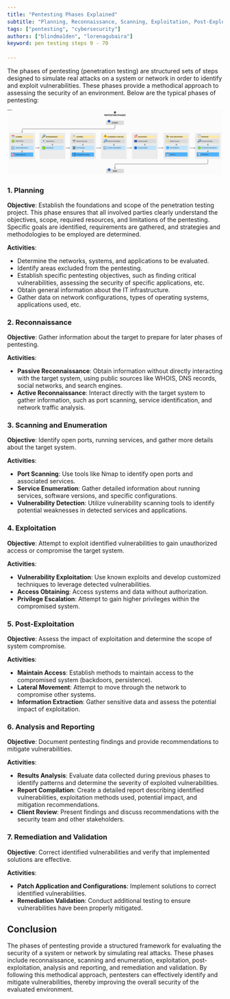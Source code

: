```yaml
---
title: "Pentesting Phases Explained"
subtitle: "Planning, Reconnaissance, Scanning, Exploitation, Post-Exploitation, Analysis and Reporting, Remediation and Validation"
tags: ["pentesting", "cybersecurity"]
authors: ["blindma1den", "lorenagubaira"]
keyword: pen testing steps 9 - 70

---
```


The phases of pentesting (penetration testing) are structured sets of steps designed to simulate real attacks on a system or network in order to identify and exploit vulnerabilities. These phases provide a methodical approach to assessing the security of an environment. Below are the typical phases of pentesting:

![pentesting steps](https://raw.githubusercontent.com/4GeeksAcademy/cybersecurity-syllabus/main/assets/pentesting-phases.jpg?raw=true)

### 1. Planning

**Objective**: Establish the foundations and scope of the penetration testing project. This phase ensures that all involved parties clearly understand the objectives, scope, required resources, and limitations of the pentesting. Specific goals are identified, requirements are gathered, and strategies and methodologies to be employed are determined.

**Activities**:
- Determine the networks, systems, and applications to be evaluated.
- Identify areas excluded from the pentesting.
- Establish specific pentesting objectives, such as finding critical vulnerabilities, assessing the security of specific applications, etc.
- Obtain general information about the IT infrastructure.
- Gather data on network configurations, types of operating systems, applications used, etc.

### 2. Reconnaissance

**Objective**: Gather information about the target to prepare for later phases of pentesting.

**Activities**:
- **Passive Reconnaissance**: Obtain information without directly interacting with the target system, using public sources like WHOIS, DNS records, social networks, and search engines.
- **Active Reconnaissance**: Interact directly with the target system to gather information, such as port scanning, service identification, and network traffic analysis.

### 3. Scanning and Enumeration

**Objective**: Identify open ports, running services, and gather more details about the target system.

**Activities**:
- **Port Scanning**: Use tools like Nmap to identify open ports and associated services.
- **Service Enumeration**: Gather detailed information about running services, software versions, and specific configurations.
- **Vulnerability Detection**: Utilize vulnerability scanning tools to identify potential weaknesses in detected services and applications.

### 4. Exploitation

**Objective**: Attempt to exploit identified vulnerabilities to gain unauthorized access or compromise the target system.

**Activities**:
- **Vulnerability Exploitation**: Use known exploits and develop customized techniques to leverage detected vulnerabilities.
- **Access Obtaining**: Access systems and data without authorization.
- **Privilege Escalation**: Attempt to gain higher privileges within the compromised system.

### 5. Post-Exploitation

**Objective**: Assess the impact of exploitation and determine the scope of system compromise.

**Activities**:
- **Maintain Access**: Establish methods to maintain access to the compromised system (backdoors, persistence).
- **Lateral Movement**: Attempt to move through the network to compromise other systems.
- **Information Extraction**: Gather sensitive data and assess the potential impact of exploitation.

### 6. Analysis and Reporting

**Objective**: Document pentesting findings and provide recommendations to mitigate vulnerabilities.

**Activities**:
- **Results Analysis**: Evaluate data collected during previous phases to identify patterns and determine the severity of exploited vulnerabilities.
- **Report Compilation**: Create a detailed report describing identified vulnerabilities, exploitation methods used, potential impact, and mitigation recommendations.
- **Client Review**: Present findings and discuss recommendations with the security team and other stakeholders.

### 7. Remediation and Validation

**Objective**: Correct identified vulnerabilities and verify that implemented solutions are effective.

**Activities**:
- **Patch Application and Configurations**: Implement solutions to correct identified vulnerabilities.
- **Remediation Validation**: Conduct additional testing to ensure vulnerabilities have been properly mitigated.

## Conclusion

The phases of pentesting provide a structured framework for evaluating the security of a system or network by simulating real attacks. These phases include reconnaissance, scanning and enumeration, exploitation, post-exploitation, analysis and reporting, and remediation and validation. By following this methodical approach, pentesters can effectively identify and mitigate vulnerabilities, thereby improving the overall security of the evaluated environment.
